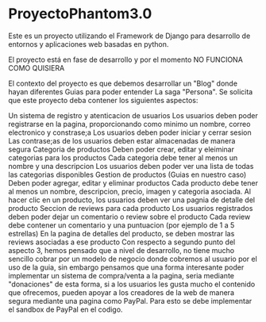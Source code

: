 # ProyectoPhantom3.0
Este es un proyecto utilizando el Framework de Django para desarrollo de entornos y aplicaciones web basadas en python.

El proyecto está en fase de desarrollo y por el momento NO FUNCIONA COMO QUISIERA

El contexto del proyecto es que debemos desarrollar un "Blog" donde hayan diferentes Guias para poder entender La saga "Persona". Se solicita que este proyecto deba contener los siguientes aspectos:

Un sistema de registro y atenticacion de usuarios
Los usuarios deben poder registrarse en la pagina, proporcionando como minimo un nombre, correo electronico y constrase;a
Los usuarios deben poder iniciar y cerrar sesion
Las contrase;as de los usuarios deben estar almacenadas de manera segura
Categoria de productos
Deben poder crear, editar y eleiminar categorias para los productos
Cada categoria debe tener al menos un nombre y una descripcion
Los usuarios deben poder ver una lista de todas las categorias disponibles
Gestion de productos (Guias en nuestro caso)
Deben poder agregar, editar y eliminar productos
Cada producto debe tener al menos un nombre, descripcion, precio, imagen y categoria asociada.
Al hacer clic en un producto, los usuarios deben ver una pagnia de detalle del producto
Seccion de reviews para cada producto
Los usuarios registrados deben poder dejar un comentario o review sobre el producto
Cada review debe contener un comentario y una puntuacion (por ejemplo de 1 a 5 estrellas)
En la pagina de detalles del producto, se deben mostrar las reviews asociadas a ese producto
Con respecto a segundo punto del aspecto 3, hemos pensado que a nivel de desarrollo, no tiene mucho sencillo cobrar por un modelo de negocio donde cobremos al usuario por el uso de la guia, sin embargo pensamos que una forma interesante poder implementar un sistema de compra/venta a la pagina, seria mediante "donaciones" de esta forma, si a los usuarios les gusta mucho el contenido que ofrecemos, pueden apoyar a los creadores de la web de manera segura mediante una pagina como PayPal. Para esto se debe implementar el sandbox de PayPal en el codigo.
